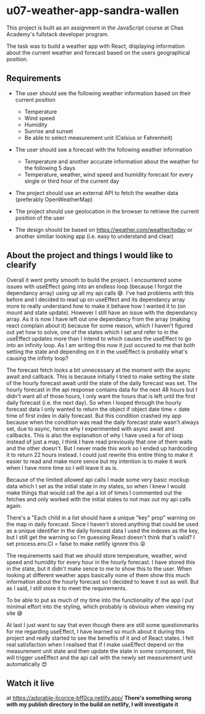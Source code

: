 # u07-weather-app-sandra-wallen
This project is built as an assignment in the JavaScript course at Chas Academy's fullstack developer program.

The task was to build a weather app with React, displaying information about the current weather and forecast based on the users geographical position.

## Requirements
- The user should see the following weather information based on their current position
  - Temperature
  - Wind speed
  - Humidity
  - Sunrise and sunset
  - Be able to select measurement unit (Celsius or Fahrenheit)

- The user should see a forecast with the following weather information
  - Temperature and another accurate information about the weather for the following 5 days
  - Temperature, weather, wind speed and humidity forecast for every single or third hour of the current day

- The project should use an external API to fetch the weather data (preferably OpenWeatherMap)
- The project should use geolocation in the browser to retrieve the current position of the user
- The design should be based on https://weather.com/weather/today or another similiar looking app (i.e. easy to understand and clear)

## About the project and things I would like to clearify
Overall it went pretty smooth to build the project. I encountered some issues with useEffect going into an endless loop (because I forgot the dependancy array) using up all my api calls 😅. I've had problems with this before and I decided to read up on useEffect and its dependancy array more to really understand how to make it behave how I wanted it to (on mount and state update). However I still have an issue with the dependancy array. As it is now I have left out one dependancy from the array (making react complain about it) because for some reason, which I haven't figured out yet how to solve, one of the states which I set and refer to in the useEffect updates more than I intend to which causes the useEffect to go into an infinity loop. As I am writing this now it just occured to me that both setting the state and depending on it in the useEffect is probably what's causing the infinty loop?

The forecast fetch looks a bit unnecessary at the moment with the async await and callback. This is because initially I tried to make setting the state of the hourly forecast await until the state of the daily forecast was set. The hourly forecast in the api response contains data for the next 48 hours but I didn't want all of those hours, I only want the hours that is left until the first daily forecast (i.e. the next day). So when I looped through the hourly forecast data I only wanted to return the object if object date time < date time of first index in daily forecast. But this condition crashed my app because when the condition was read the daily forecast state wasn't always set, due to async, hence why I experimented with async await and callbacks. This is also the explanation of why I have used a for of loop instead of just a map, I think I have read previously that one of them waits and the other doesn't. But I never made this work so I ended up hardcoding it to return 22 hours instead. I could just rewrite this entire thing to make it easier to read and make more sence but my intention is to make it work when I have more time so I will leave it as is.

Because of the limited allowed api calls I made some very basic mockup data which I set as the initial state in my states, so when I knew I would make things that would call the api a lot of times I commented out the fetches and only worked with the initial states to not max out my api calls again.

There's a "Each child in a list should have a unique "key" prop" warning on the map in daily forecast. Since I haven't stored anything that could be used as a unique identifier in the daily forecast data I used the indexes as the key, but I still get the warning so I'm guessing React doesn't think that's valid? I set process.env.CI = false to make netlify ignore this 😝

The requirements said that we should store temperature, weather, wind speed and humidity for every hour in the hourly forecast. I have stored this in the state, but it didn't make sence to me to show this to the user. When looking at different weather apps basically none of them show this much information about the hourly forecast so I decided to leave it out as well. But as I said, I still store it to meet the requirements.

To be able to put as much of my time into the functionality of the app I put minimal effort into the styling, which probably is obvious when viewing my site 😅

At last I just want to say that even though there are still some questionmarks for me regarding useEffect, I have learned so much about it during this project and really started to see the benefits of it and of React states. I felt real satisfaction when I realised that if I make useEffect depend on the measurement unit state and then update the state in some component, this will trigger useEffect and the api call with the newly set measurement unit automatically 😍

## Watch it live
at https://adorable-licorice-bff0ca.netlify.app/ **There's something wrong with my publish directory in the build on netlify, I will investigate it**